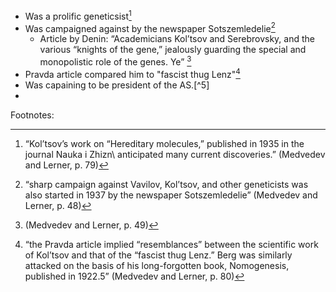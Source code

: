 - Was a prolific geneticsist[^3]
- Was campaigned against by the newspaper Sotszemledelie[^1]
	- Article by Denin: “Academicians Kol’tsov and Serebrovsky,  and the various “knights of the gene,” jealously guarding the special and monopolistic role of the genes. Ye”  [^2]
- Pravda article compared him to "fascist thug Lenz"[^4]
- Was capaining to be president of the AS.[^5]
- 



Footnotes:

[^1]:“sharp campaign against Vavilov, Kol’tsov, and other  geneticists was also started in 1937 by the newspaper Sotszemledelie”  (Medvedev and Lerner, p. 48)

[^2]:(Medvedev and Lerner, p. 49)

[^3]:“Kol’tsov’s work on “Hereditary  molecules,” published in 1935 in the journal Nauka i Zhizn\  anticipated many current discoveries.”  (Medvedev and Lerner, p. 79)

[^4]:“the  Pravda article implied “resemblances” between the scientific  work of Kol’tsov and that of the “fascist thug Lenz.” Berg  was similarly attacked on the basis of his long-forgotten book,  Nomogenesis, published in 1922.5”  (Medvedev and Lerner, p. 80)


